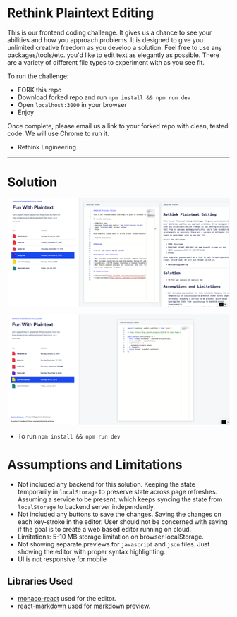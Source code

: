 # Rethink Plaintext Editing

This is our frontend coding challenge. It gives us a chance to see your abilities and how you approach problems. It is designed to give you unlimited creative freedom as you develop a solution. Feel free to use any packages/tools/etc. you'd like to edit text as elegantly as possible. There are a variety of different file types to experiment with as you see fit.

To run the challenge:

- FORK this repo
- Download forked repo and run `npm install && npm run dev`
- Open `localhost:3000` in your browser
- Enjoy

Once complete, please email us a link to your forked repo with clean, tested code. We will use Chrome to run it.

- Rethink Engineering

---

# Solution

![Markdown editor ](markdown_screenshot.png)

![Javascript editor ](javascript_screenshot.png)

- To run `npm install && npm run dev`

# Assumptions and Limitations

- Not included any backend for this solution. Keeping the state temporarily in `localStorage` to preserve state across page refreshes. Assuming a service to be present, which keeps syncing the state from `localStorage` to backend server independently.
- Not included any buttons to save the changes. Saving the changes on each key-stroke in the editor. User should not be concerned with saving if the goal is to create a web based editor running on cloud.
- Limitations: 5-10 MB storage limitation on browser localStorage.
- Not showing separate previews for `javascript` and `json` files. Just showing the editor with proper syntax highlighting.
- UI is not responsive for mobile

## Libraries Used

- [monaco-react](https://github.com/suren-atoyan/monaco-react) used for the editor.
- [react-markdown](https://github.com/remarkjs/react-markdown) used for markdown preview.
